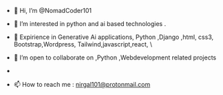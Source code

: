 - 👋 Hi, I’m @NomadCoder101
- 👀 I’m interested in python and ai based technologies .
- 🌱 Expirience in Generative Ai applications, Python ,Django ,html, css3, Bootstrap,Wordpress, Tailwind,javascript,react, \
- 💞️ I’m open to collaborate on ,Python ,Webdevelopment related projects 
- 


 
- 📫 How to reach me  : nirgal101@protonmail.com


<!---
NomadCoder101/NomadCoder101 is a ✨ special ✨ repository because its `README.md` (this file) appears on your GitHub profile.
You can click the Preview link to take a look at your changes.
--->
